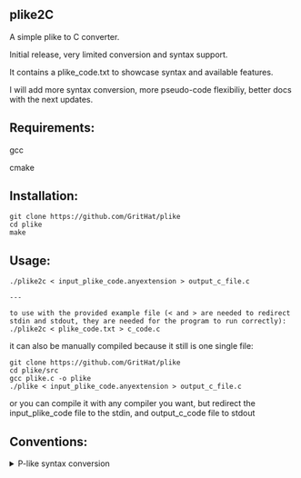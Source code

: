 ## plike2C
A simple plike to C converter.

Initial release, very limited conversion and syntax support.

It contains a plike_code.txt to showcase syntax and available features.

I will add more syntax conversion, more pseudo-code flexibiliy, better docs with the next updates.

## Requirements:
gcc

cmake

## Installation:
```
git clone https://github.com/GritHat/plike
cd plike
make
```

## Usage:
```
./plike2c < input_plike_code.anyextension > output_c_file.c

---

to use with the provided example file (< and > are needed to redirect stdin and stdout, they are needed for the program to run correctly):
./plike2c < plike_code.txt > c_code.c
```
it can also be manually compiled because it still is one single file:
```
git clone https://github.com/GritHat/plike
cd plike/src
gcc plike.c -o plike
./plike < input_plike_code.anyextension > output_c_file.c
```
or you can compile it with any compiler you want, but redirect the input_plike_code file to the stdin, and output_c_code file to stdout


## Conventions:
<details>
  <summary> P-like syntax conversion </summary>
    
    ## Operators:
    NOT !
    AND &&
    OR ||
    ASSIGNMENT :=
    EQUALITY ==
    DISEQUALITY !=
    
    ## Arrays:
    0-indexed
    [n] to access the element at position n starting from position 0

    ## Program, Function, Procedure:
    program will be translated to "int main()"
    function will be translated to int function(), char function(), bool function() or float function() depending on the return type
    procedure will be translated to void procedure()

    ## Declaration, Definition
    we will declare all the variables before the actual logic


</details>
